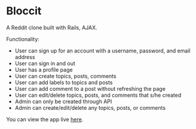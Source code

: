 # Bloccit

A Reddit clone built with Rails, AJAX.

Functionality:
* User can sign up for an account with a username, password, and email address
* User can sign in and out
* User has a profile page
* User can create topics, posts, comments
* User can add labels to topics and posts
* User can add comment to a post without refreshing the page
* User can edit/delete topics, posts, and comments that s/he created
* Admin can only be created through API
* Admin can create/edit/delete any topics, posts, or comments

You can view the app live [here](https://mem-bloccit.herokuapp.com/).
